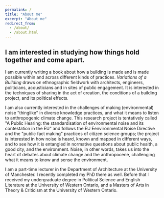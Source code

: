 ```yaml
---
permalink: /
title: "About me"
excerpt: "About me"
redirect_from: 
  - /about/
  - /about.html
---
```


## I am interested in studying how things hold together and come apart.

I am currently writing a book about how a building is made and is made possible within and across different kinds of practices. *Variations of a Building* draws on ethnographic fieldwork with architects, engineers, politicians, acousticians and in sites of public engagement. It is interested in the techniques of sharing in the act of creation, the conditions of a building project, and its political effects. 

I am also currently interested in the challenges of making (environmental) noise "thinglike" in diverse knowledge practices, and what it means to listen to anthropogenic climate change. This research project is tentatively called "A Public Hearing: the standardisation of environmental noise and its contestation in the EU" and follows the EU Eenvironmental Noise Directive and the "public fact making" practices of citizen science groups; the project is interested in how noise is heard, known and mapped in different ways, and to see how it is entangled in normative questions about public health, a good city, and the environment. Noise, in other words, takes us into the heart of debates about climate change and the anthropocene, challenging what it means to know and sense the environment.

I am a part-time lecturer in the Department of Architecture at the University of Manchester. I recently completed my PhD there as well. Before that I received my undergraduate degree in Political Science and English Literature at the University of Western Ontario, and a Masters of Arts in Theory & Criticism at the University of Western Ontario. 
